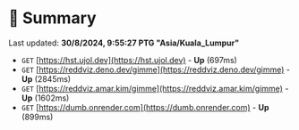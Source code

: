 # 📖 Summary
Last updated: **30/8/2024, 9:55:27 PTG "Asia/Kuala_Lumpur"**

- `GET` [https://hst.ujol.dev](https://hst.ujol.dev) - **Up** (697ms)
- `GET` [https://reddviz.deno.dev/gimme](https://reddviz.deno.dev/gimme) - **Up** (2845ms)
- `GET` [https://reddviz.amar.kim/gimme](https://reddviz.amar.kim/gimme) - **Up** (1602ms)
- `GET` [https://dumb.onrender.com](https://dumb.onrender.com) - **Up** (899ms)
